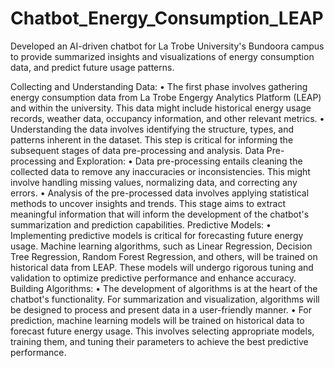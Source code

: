 # Chatbot_Energy_Consumption_LEAP
Developed an AI-driven chatbot for La Trobe University's Bundoora campus to provide summarized insights and visualizations of energy consumption data, and predict future usage patterns.

Collecting and Understanding Data:
•	The first phase involves gathering energy consumption data from La Trobe Engergy Analytics Platform (LEAP) and within the university. This data might include historical energy usage records, weather data, occupancy information, and other relevant metrics.
•	Understanding the data involves identifying the structure, types, and patterns inherent in the dataset. This step is critical for informing the subsequent stages of data pre-processing and analysis.
Data Pre-processing and Exploration:
•	Data pre-processing entails cleaning the collected data to remove any inaccuracies or inconsistencies. This might involve handling missing values, normalizing data, and correcting any errors.
•	Analysis of the pre-processed data involves applying statistical methods to uncover insights and trends. This stage aims to extract meaningful information that will inform the development of the chatbot's summarization and prediction capabilities.
Predictive Models:
•	Implementing predictive models is critical for forecasting future energy usage. Machine learning algorithms, such as Linear Regression, Decision Tree Regression, Random Forest Regression, and others, will be trained on historical data from LEAP. These models will undergo rigorous tuning and validation to optimize predictive performance and enhance accuracy.
Building Algorithms:
•	The development of algorithms is at the heart of the chatbot's functionality. For summarization and visualization, algorithms will be designed to process and present data in a user-friendly manner.
•	For prediction, machine learning models will be trained on historical data to forecast future energy usage. This involves selecting appropriate models, training them, and tuning their parameters to achieve the best predictive performance.
